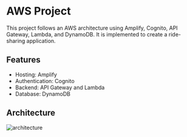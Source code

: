 # AWS Project 

This project follows an AWS architecture using Amplify, Cognito, API Gateway, Lambda, and DynamoDB. It is implemented to create a ride-sharing application.

## Features
- Hosting: Amplify
- Authentication: Cognito
- Backend: API Gateway and Lambda
- Database: DynamoDB

## Architecture
![architecture](https://github.com/user-attachments/assets/8cb85657-68d3-48e3-a4f1-2a46971b2220)
